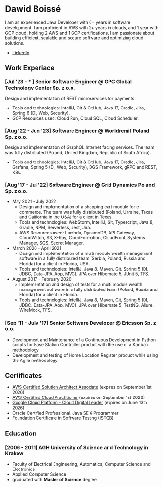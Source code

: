 # Dawid Boissé

I am an experienced Java Developer with 6+ years in software development. I am proficient in AWS with 2+ years in clouds, and 1 year with GCP cloud, holding 2 AWS and 1 GCP certifications. I am passionate about building efficient, scalable and secure software and optimizing cloud solutions.

 * [LinkedIn](https://www.linkedin.com/in/dawid-boisse/)

## Work Experiace

### [Jul '23 - * ] Senior Software Engineer @ GPC Global Technology Center Sp. z o.o.
Design and implementation of REST microservices for payments.
 * Tools and technologies: IntelliJ, Git & GitHub, Java 17, Gradle, Jira, Spring 6 (DI, Web, Security).
 * GCP Resources used: Cloud Run, Cloud SQL, Cloud Scheduler.

### [Aug '22 - Jun '23] Software Engineer @ Worldremit Poland Sp. z o.o.
Design and implementation of GraphQL Internet facing services. The team was fully distributed (Poland, United Kingdom, Republic of South Africa).
 * Tools and technologies: IntelliJ, Git & GitHub, Java 17, Gradle, Jira, Grafana, Spring 5 (DI, Web, Security), DGS Framework, gRPC and REST, K8s.

### [Aug '17 - Jul '22] Software Engineer @ Grid Dynamics Poland Sp. z o.o.
 * May 2021 - July 2022
   * Design and implementation of a shopping cart module for e-commerce. The team was fully distributed (Poland, Ukraine, Texas and California in the USA) for a client in Texas.
   * Tools and technologies: WebStorm, IntelliJ, Git, Typescript, Java 8, Gradle, NPM, Serverless, Jest, Jira.
   * AWS Resources used: Lambda, DynamoDB, API Gateway, CloudWatch, S3, X-Ray, CloudFormation, CloudFront, Systems Manager, SQS, Secret Manager.
 * March 2020 - April 2021
   * Design and implementation of a multi module wealth management software in a fully distributed team (Serbia, Poland, Russia and Florida) for a client in Florida, USA.
   * Tools and technologies: IntelliJ, Java 8, Maven, Git, Spring 5 (DI, JDBC, Data-JPA, Aop, MVC), JPA over Hibernate 5, JUnit 5, TFS.
 * August 2017 - February 2020
   * Implementation and design of tests for a multi module wealth management software in a fully distributed team (Poland, Russia and Florida) for a client in Florida.
   * Tools and technologies: IntelliJ, Java 8, Maven, Git, Spring 5 (DI, JDBC, Data-JPA, Aop, MVC), JPA over Hibernate 5, TestNG, Allure, WireMock, TFS.

### [Sep '11 - July '17] Senior Software Developer @ Ericsson Sp. z o.o.
 * Development and Maintenance of a Continuous Development in Python scripts for Base Station Controller product with the use of a Kanban methodology
 * Development and testing of Home Location Register product while using the Agile methodology

## Certificates
 * [AWS Certified Solution Architect Associate](https://www.credly.com/badges/4a8e3b6f-a2db-4212-afca-924af257ec32/public_url) (expires on September 1st 2026)
 * [AWS Certified Cloud Practitioner](https://www.credly.com/badges/652addb1-8680-4dff-a1d9-c0b1adeb7185/public_url) (expires on September 1st 2026)
 * [Google Cloud Platform - Cloud Digital Leader](https://www.credential.net/96725009-8dff-4624-a467-f338e596a533) (expires on June 13th 2026)
 * [Oracle Certified Professional, Java SE 6 Programmer](https://www.credly.com/badges/bf9f9e0b-45b6-4620-9e99-6c1f2657d074/public_url)
 * Foundation Certificate in Software Testing (ISTQB)

## Education

### [2006 - 2011] AGH University of Science and Technology in Kraków
 * Faculty of Electrical Engineering, Automatics, Computer Science and Electronics
 * Applied Computer Science
 * graduated with **Master of Science** degree

